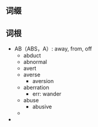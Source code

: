 
## 词缀
## 词根
+ AB（ABS，A）: away, from, off
	+ abduct
	+ abnormal
	+ avert
	+ averse
		+ aversion
	+ aberration
		+ err: wander
	+ abuse
		+ abusive
	+ 
+ 